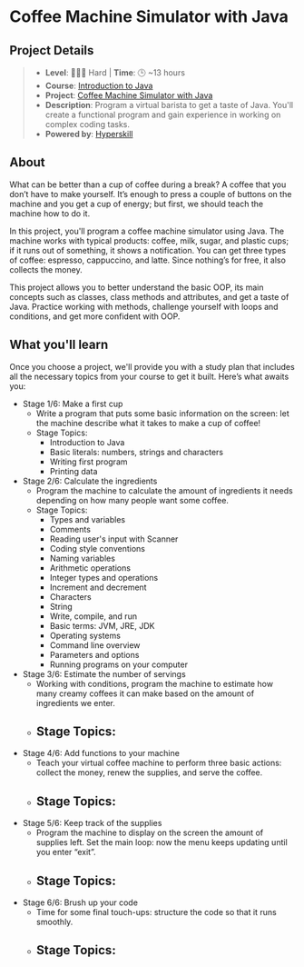 # Coffee Machine Simulator with Java

## Project Details
> - **Level**: 🌟🌟🌟 Hard | **Time**: 🕒 ~13 hours
> - **Course**: [Introduction to Java](https://hyperskill.org/courses/8-introduction-to-java)
> - **Project**: [Coffee Machine Simulator with Java](https://hyperskill.org/projects/33?track=8)
> - **Description**: Program a virtual barista to get a taste of Java. You'll create a functional program and gain 
    experience in working on complex coding tasks.
> - **Powered by**: [Hyperskill](https://hyperskill.org/)

## About
What can be better than a cup of coffee during a break? A coffee that you don’t have to make yourself. It’s enough to 
press a couple of buttons on the machine and you get a cup of energy; but first, we should teach the machine how to do it.

In this project, you'll program a coffee machine simulator using Java. The machine works with typical products: coffee, 
milk, sugar, and plastic cups; if it runs out of something, it shows a notification. You can get three types of coffee: 
espresso, cappuccino, and latte. Since nothing’s for free, it also collects the money.

This project allows you to better understand the basic OOP, its main concepts such as classes, class methods and 
attributes, and get a taste of Java. Practice working with methods, challenge yourself with loops and conditions, and 
get more confident with OOP.

## What you'll learn
Once you choose a project, we'll provide you with a study plan that includes all the necessary topics from your course 
to get it built. Here’s what awaits you:

- Stage 1/6: Make a first cup
  - Write a program that puts some basic information on the screen: let the machine describe what it takes to make a 
    cup of coffee!
  - Stage Topics:
    - Introduction to Java
    - Basic literals: numbers, strings and characters
    - Writing first program
    - Printing data
- Stage 2/6: Calculate the ingredients
  - Program the machine to calculate the amount of ingredients it needs depending on how many people want some coffee.
  - Stage Topics:
    - Types and variables
    - Comments
    - Reading user's input with Scanner
    - Coding style conventions
    - Naming variables
    - Arithmetic operations
    - Integer types and operations
    - Increment and decrement
    - Characters
    - String
    - Write, compile, and run
    - Basic terms: JVM, JRE, JDK
    - Operating systems
    - Command line overview
    - Parameters and options
    - Running programs on your computer
- Stage 3/6: Estimate the number of servings
  - Working with conditions, program the machine to estimate how many creamy coffees it can make based on the amount of 
    ingredients we enter.
  - Stage Topics:
    - 
- Stage 4/6: Add functions to your machine
  - Teach your virtual coffee machine to perform three basic actions: collect the money, renew the supplies, and serve 
    the coffee.
  - Stage Topics:
    - 
- Stage 5/6: Keep track of the supplies
  - Program the machine to display on the screen the amount of supplies left. Set the main loop: now the menu keeps 
    updating until you enter “exit”.
  - Stage Topics:
    - 
- Stage 6/6: Brush up your code
  - Time for some final touch-ups: structure the code so that it runs smoothly.
  - Stage Topics:
    - 